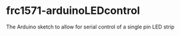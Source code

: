 # frc1571-arduinoLEDcontrol
The Arduino sketch to allow for serial control of a single pin LED strip
